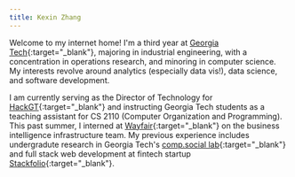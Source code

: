 ```yaml
---
title: Kexin Zhang
---
```

Welcome to my internet home! I'm a third year at [Georgia Tech](http://www.gatech.edu/){:target="_blank"}, majoring in industrial engineering, with a concentration in operations research, and minoring in computer science. My interests revolve around analytics (especially data vis!), data science, and software development.

I am currently serving as the Director of Technology for [HackGT](https://hack.gt){:target="_blank"} and instructing Georgia Tech students as a teaching assistant for CS 2110 (Computer Organization and Programming). This past summer, I interned at [Wayfair](https://www.wayfair.com/){:target="_blank"} on the business intelligence infrastructure team. My previous experience includes undergradute research in Georgia Tech's [comp.social lab](http://comp.social.gatech.edu/){:target="_blank"} and full stack web development at fintech startup [Stackfolio](http://home.stackfolio.com/){:target="_blank"}. 